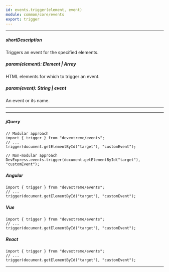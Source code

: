 ```yaml
---
id: events.trigger(element, event)
module: common/core/events
export: trigger
---
```

---
##### shortDescription
Triggers an event for the specified elements.

##### param(element): Element | Array<Element>
HTML elements for which to trigger an event.

##### param(event): String | event
An event or its name.

---
---
##### jQuery

    // Modular approach
    import { trigger } from "devextreme/events";
    // ...
    trigger(document.getElementById("target"), "customEvent");

    // Non-modular approach
    DevExpress.events.trigger(document.getElementById("target"), "customEvent");

##### Angular

    import { trigger } from "devextreme/events";
    // ...
    trigger(document.getElementById("target"), "customEvent");

##### Vue

    import { trigger } from "devextreme/events";
    // ...
    trigger(document.getElementById("target"), "customEvent");

##### React

    import { trigger } from "devextreme/events";
    // ...
    trigger(document.getElementById("target"), "customEvent");

---